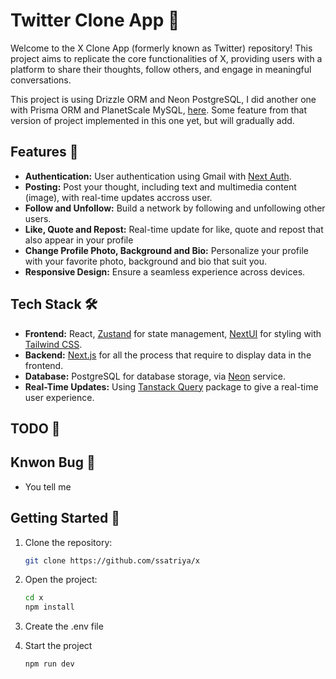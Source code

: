 # Twitter Clone App 🚀

Welcome to the X Clone App (formerly known as Twitter) repository! This project aims to replicate the core functionalities of X, providing users with a platform to share their thoughts, follow others, and engage in meaningful conversations.

This project is using Drizzle ORM and Neon PostgreSQL, I did another one with Prisma ORM and PlanetScale MySQL, [here](https://github.com/ssatriya/x-clone). Some feature from that version of project implemented in this one yet, but will gradually add.

## Features 🌟

- **Authentication:** User authentication using Gmail with [Next Auth](https://next-auth.js.org/).
- **Posting:** Post your thought, including text and multimedia content (image), with real-time updates accross user.
- **Follow and Unfollow:** Build a network by following and unfollowing other users.
- **Like, Quote and Repost:** Real-time update for like, quote and repost that also appear in your profile
- **Change Profile Photo, Background and Bio:** Personalize your profile with your favorite photo, background and bio that suit you.
- **Responsive Design:** Ensure a seamless experience across devices.

## Tech Stack 🛠️

- **Frontend:** React, [Zustand](https://zustand-demo.pmnd.rs/) for state management, [NextUI](https://nextui.org/) for styling with [Tailwind CSS](https://tailwindcss.com/).
- **Backend:** [Next.js](https://nextjs.org/) for all the process that require to display data in the frontend.
- **Database:** PostgreSQL for database storage, via [Neon](https://neon.tech/) service.
- **Real-Time Updates:** Using [Tanstack Query](https://tanstack.com/) package to give a real-time user experience.

## TODO 📝

## Knwon Bug 🐞

- You tell me

## Getting Started 🚀

1.  Clone the repository:

    ```bash
    git clone https://github.com/ssatriya/x

    ```

2.  Open the project:

    ```bash
    cd x
    npm install
    ```

3.  Create the .env file
4.  Start the project
    ```bash
    npm run dev
    ```
